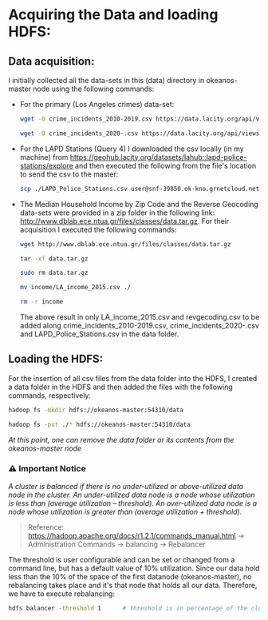 # Acquiring the Data and loading HDFS:
## Data acquisition:
I initially collected all the data-sets in this (data) directory in okeanos-master node using the following commands:
- For the primary (Los Angeles crimes) data-set:
  ```bash
  wget -O crime_incidents_2010-2019.csv https://data.lacity.org/api/views/63jg-8b9z/rows.csv?accessType=DOWNLOAD
  ```
  ```bash
  wget -O crime_incidents_2020-.csv https://data.lacity.org/api/views/2nrs-mtv8/rows.csv?accessType=DOWNLOAD
  ```
- For the LAPD Stations (Query 4) I downloaded the csv locally (in my machine) from https://geohub.lacity.org/datasets/lahub::lapd-police-stations/explore and then executed the following from the file's location to send the csv to the master:
  ```bash
  scp ./LAPD_Police_Stations.csv user@snf-39850.ok-kno.grnetcloud.net:./data
  ```
- The Median Household Income by Zip Code and the Reverse Geocoding data-sets were provided in a zip folder in the following link: http://www.dblab.ece.ntua.gr/files/classes/data.tar.gz. For their acquisition I executed the following commands:
  ```bash
  wget http://www.dblab.ece.ntua.gr/files/classes/data.tar.gz
  ```
  ```bash
  tar -xf data.tar.gz
  ```
  ```bash
  sudo rm data.tar.gz
  ```
  ```bash
  mv income/LA_income_2015.csv ./
  ```
  ```bash
  rm -r income
  ```
  The above result in only LA_income_2015.csv and revgecoding.csv	to be added along crime_incidents_2010-2019.csv, crime_incidents_2020-.csv and LAPD_Police_Stations.csv in the data folder.

## Loading the HDFS:
For the insertion of all csv files from the data folder into the HDFS, I created a data folder in the HDFS and then added the files with the following commands, respectively:
```bash
hadoop fs -mkdir hdfs://okeanos-master:54310/data
```
```bash
hadoop fs -put ./* hdfs://okeanos-master:54310/data
```
_At this point, one can remove the data folder or its contents from the okeanos-master node_

### :warning: Important Notice
_A cluster is balanced if there is no under-utilized or above-utilized data node in the cluster.
An under-utilized data node is a node whose utilization is less than (average utilization – threshold).
An over-utilized data node is a node whose utilization is greater than (average utilization + threshold)._
> Reference: https://hadoop.apache.org/docs/r1.2.1/commands_manual.html -> Administration Commands -> balancing -> Rebalancer
		
The threshold is user configurable and can be set or changed from a command line, but has a default value of 10% utilization. Since our data hold less than the 10% of the space of the first datanode (okeanos-master), no rebalancing takes place and it's that node that holds all our data. Therefore, we have to execute rebalancing:
```bash
hdfs balancer -threshold 1		# threshold is in percentage of the clusters' disk capacity (1% is around 300MB)
```
